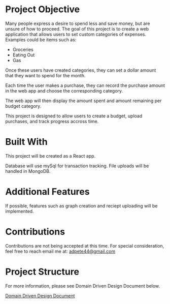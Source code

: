 # Project Objective
Many people express a desire to spend less and save money, but are unsure of how to proceed. The goal of this project is to create a web application that allows users to set custom categories of expenses. Examples could be items such as:
<ul>
  <li>Groceries</li>
  <li>Eating Out</li>
  <li>Gas</li>
</ul>

Once these users have created categories, they can set a dollar amount that they want to spend for the month.

Each time the user makes a purchase, they can record the purchase amount in the web app and choose the corresponding category.

The web app will then display the amount spent and amount remaining per budget category. 

This project is designed to allow users to create a budget, upload purchases, and track progress accross time.

# Built With
This project will be created as a React app.

Database will use mySql for transaction tracking. File uploads will be handled in MongoDB. 

# Additional Features
If possible, features such as graph creation and reciept uploading will be implemented. 

# Contributions
Contributions are not being accepted at this time. For special consideration, feel free to reach email me at: adpete44@gmail.com

# Project Structure
For more information, please see Domain Driven Design Document below.

<a href="https://github.com/Adam-Peterson/it410semesterproject/blob/main/ddd.md">Domain Driven Design Document</a>

